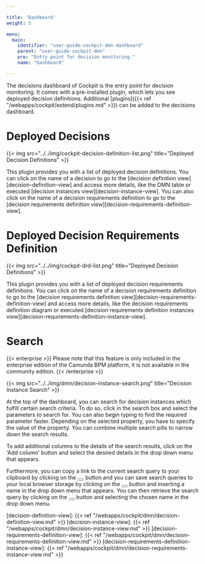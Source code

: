 ```yaml
---

title: 'Dashboard'
weight: 5

menu:
  main:
    identifier: "user-guide-cockpit-dmn-dashboard"
    parent: "user-guide-cockpit-dmn"
    pre: "Entry point for decision monitoring."
    name: "Dashboard"

---
```


The decisions dashboard of Cockpit is the entry point for decision monitoring. It comes with a pre-installed plugin, which lets you see deployed decision definitions. Additional [plugins]({{< ref "/webapps/cockpit/extend/plugins.md" >}}) can be added to the decisions dashboard.


# Deployed Decisions

{{< img src="../../img/cockpit-decision-definition-list.png" title="Deployed Decision Definitions" >}}

This plugin provides you with a list of deployed decision definitions. You can click on the name of a decision to go to the [decision definition view][decision-definition-view] and access more details, like the DMN table or executed [decision instances view][decision-instance-view]. 
You can also click on the name of a decision requirements definition to go to the [decision requirements definition view][decision-requirements-definition-view].


# Deployed Decision Requirements Definition

{{< img src="../../img/cockpit-drd-list.png" title="Deployed Decision Definitions" >}}

This plugin provides you with a list of deployed decision requirements definitions. You can click on the name of a decision requirements definition to go to the [decision requirements definition view][decision-requirements-definition-view] and access more details, like the decision requirements definition diagram or executed [decision requirements definition instances view][decision-requirements-definition-instance-view]. 

# Search

{{< enterprise >}}
Please note that this feature is only included in the enterprise edition of the Camunda BPM platform, it is not available in the community edition.
{{< /enterprise >}}

{{< img src="../../img/dmn/decision-instance-search.png" title="Decision Instance Search" >}}

At the top of the dashboard, you can search for decision instances which fulfill certain search criteria. To do so, click in the search box and select the parameters to search for. You can also begin typing to find the required parameter faster. Depending on the selected property, you have to specify the value of the property. You can combine multiple search pills to narrow down the search results.

To add additional columns to the details of the search results, click on the 'Add column' button and select the desired details in the drop down menu that appears.

Furthermore, you can copy a link to the current search query to your clipboard by clicking on the <button class="btn btn-xs"><i class="glyphicon glyphicon-link"></i></button> button and you can save search queries to your local browser storage by clicking on the <button class="btn btn-xs"><i class="glyphicon glyphicon-floppy-disk"></i></button> button and inserting a name in the drop down menu that appears. You can then retrieve the search query by clicking on the <button class="btn btn-xs"><i class="glyphicon glyphicon-floppy-disk"></i></button> button and selecting the chosen name in the drop down menu.

[decision-definition-view]: {{< ref "/webapps/cockpit/dmn/decision-definition-view.md" >}}
[decision-instance-view]: {{< ref "/webapps/cockpit/dmn/decision-instance-view.md" >}}
[decision-requirements-definition-view]: {{< ref "/webapps/cockpit/dmn/decision-requirements-definition-view.md" >}}
[decision-requirements-definition-instance-view]: {{< ref "/webapps/cockpit/dmn/decision-requirements-instance-view.md" >}}
